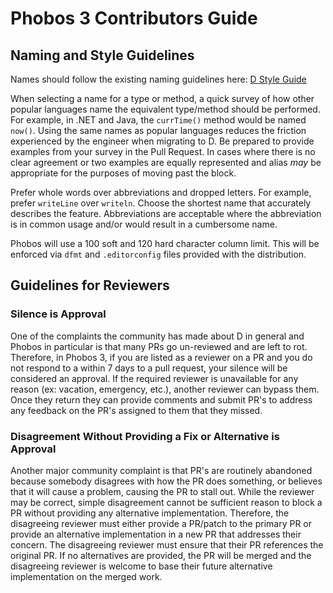 # Phobos 3 Contributors Guide

## Naming and Style Guidelines

Names should follow the existing naming guidelines here: [D Style Guide](https://dlang.org/dstyle.html)

When selecting a name for a type or method, a quick survey of how other popular languages name the equivalent type/method should be performed. For example, in .NET and Java, the `currTime()` method would be named `now()`. Using the same names as popular languages reduces the friction experienced by the engineer when migrating to D. Be prepared to provide examples from your survey in the Pull Request. In cases where there is no clear agreement or two examples are equally represented and alias *may* be appropriate for the purposes of moving past the block.

Prefer whole words over abbreviations and dropped letters. For example, prefer `writeLine` over `writeln`. Choose the shortest name that accurately describes the feature. Abbreviations are acceptable where the abbreviation is in common usage and/or would result in a cumbersome name.

Phobos will use a 100 soft and 120 hard character column limit. This will be enforced via `dfmt` and `.editorconfig` files provided with the distribution.

## Guidelines for Reviewers

### Silence is Approval

One of the complaints the community has made about D in general and Phobos in particular is that many PRs go un-reviewed and are left to rot. Therefore, in Phobos 3, if you are listed as a reviewer on a PR and you do not respond to a within 7 days to a pull request, your silence will be considered an approval. If the required reviewer is unavailable for any reason (ex: vacation, emergency, etc.), another reviewer can bypass them. Once they return they can provide comments and submit PR's to address any feedback on the PR's assigned to them that they missed.

### Disagreement Without Providing a Fix or Alternative is Approval

Another major community complaint is that PR's are routinely abandoned because somebody disagrees with how the PR does something, or believes that it will cause a problem, causing the PR to stall out. While the reviewer may be correct, simple disagreement cannot be sufficient reason to block a PR without providing any alternative implementation. Therefore, the disagreeing reviewer must either provide a PR/patch to the primary PR or provide an alternative implementation in a new PR that addresses their concern. The disagreeing reviewer must ensure that their PR references the original PR. If no alternatives are provided, the PR will be merged and the disagreeing reviewer is welcome to base their future alternative implementation on the merged work.

